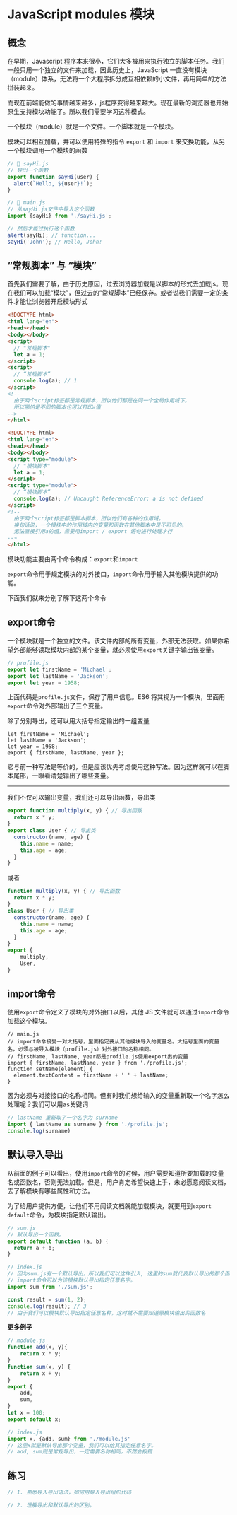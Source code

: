 # JavaScript modules 模块

## 概念

在早期，Javascript 程序本来很小，它们大多被用来执行独立的脚本任务。我们一般只用一个独立的文件来加载，因此历史上，JavaScript 一直没有模块（module）体系，无法将一个大程序拆分成互相依赖的小文件，再用简单的方法拼装起来。

而现在前端能做的事情越来越多，js程序变得越来越大。现在最新的浏览器也开始原生支持模块功能了。所以我们需要学习这种模式。

一个模块（module）就是一个文件。一个脚本就是一个模块。

模块可以相互加载，并可以使用特殊的指令 `export` 和 `import` 来交换功能，从另一个模块调用一个模块的函数

```js
// 📁 sayHi.js
// 导出一个函数
export function sayHi(user) {
  alert(`Hello, ${user}!`);
}

// 📁 main.js
// 从sayHi.js文件中导入这个函数
import {sayHi} from './sayHi.js';

// 然后才能过执行这个函数
alert(sayHi); // function...
sayHi('John'); // Hello, John!
```



## “常规脚本” 与 “模块”

首先我们需要了解，由于历史原因，过去浏览器加载是以脚本的形式去加载js。现在我们可以加载“模块”，但过去的“常规脚本”已经保存。或者说我们需要一定的条件才能让浏览器开启模块形式

```html
<!DOCTYPE html>
<html lang="en">
<head></head>
<body></body>
<script>
  // "常规脚本"
  let a = 1;
</script>
<script>
  // “常规脚本”
  console.log(a); // 1
</script>
<!--
  由于两个script标签都是常规脚本，所以他们都是在同一个全局作用域下。
  所以哪怕是不同的脚本也可以打印a值
-->
</html>
```

```html
<!DOCTYPE html>
<html lang="en">
<head></head>
<body></body>
<script type="module">
  // "模块脚本"
  let a = 1;
</script>
<script type="module">
  // “模块脚本”
  console.log(a); // Uncaught ReferenceError: a is not defined
</script>
<!--
  由于两个script标签都是脚本脚本，所以他们有各种的作用域。
  换句话说，一个模块中的作用域内的变量和函数在其他脚本中是不可见的。
  无法直接引用a的值，需要用import / export 语句进行处理才行
-->
</html>
```



模块功能主要由两个命令构成：`export`和`import`

`export`命令用于规定模块的对外接口，`import`命令用于输入其他模块提供的功能。

下面我们就来分别了解下这两个命令

## export命令

一个模块就是一个独立的文件。该文件内部的所有变量，外部无法获取。如果你希望外部能够读取模块内部的某个变量，就必须使用`export`关键字输出该变量。

```js
// profile.js
export let firstName = 'Michael';
export let lastName = 'Jackson';
export let year = 1958;
```

上面代码是`profile.js`文件，保存了用户信息。ES6 将其视为一个模块，里面用`export`命令对外部输出了三个变量。

除了分别导出，还可以用大括号指定输出的一组变量

```JS
let firstName = 'Michael';
let lastName = 'Jackson';
let year = 1958;
export { firstName, lastName, year };
```

它与前一种写法是等价的，但是应该优先考虑使用这种写法。因为这样就可以在脚本尾部，一眼看清楚输出了哪些变量。

****

我们不仅可以输出变量，我们还可以导出函数，导出类

```js
export function multiply(x, y) { // 导出函数
  return x * y;
}
export class User { // 导出类
  constructor(name, age) {
    this.name = name;
    this.age = age;
  }
}
```

或者

```js
function multiply(x, y) { // 导出函数
  return x * y;
}
class User { // 导出类
  constructor(name, age) {
    this.name = name;
    this.age = age;
  }
}
export {
	multiply,
    User,
}
```

## import命令

使用`export`命令定义了模块的对外接口以后，其他 JS 文件就可以通过`import`命令加载这个模块。

```JS
// main.js
// import命令接受一对大括号，里面指定要从其他模块导入的变量名。大括号里面的变量名，必须与被导入模块（profile.js）对外接口的名称相同。
// firstName, lastName, year都是profile.js使用export出的变量
import { firstName, lastName, year } from './profile.js';
function setName(element) {
  element.textContent = firstName + ' ' + lastName;
}
```

因为必须与对接接口的名称相同。但有时我们想给输入的变量重新取一个名字怎么处理呢？我们可以用as关键词

```js
// lastName 重新取了一个名字为 surname
import { lastName as surname } from './profile.js';
console.log(surname)
```

## 默认导入导出

从前面的例子可以看出，使用`import`命令的时候，用户需要知道所要加载的变量名或函数名，否则无法加载。但是，用户肯定希望快速上手，未必愿意阅读文档，去了解模块有哪些属性和方法。

为了给用户提供方便，让他们不用阅读文档就能加载模块，就要用到`export default`命令，为模块指定默认输出。

```js
// sum.js
// 默认导出一个函数。
export default function (a, b) {
  return a + b;
}

```

 ```js
 // index.js
 // 因为sum.js有一个默认导出，所以我们可以这样引入, 这里的sum就代表默认导出的那个函数
 // import命令可以为该模块默认导出指定任意名字。
 import sum from './sum.js';
 
 const result = sum(1, 2);
 console.log(result); // 3
 // 由于我们可以模块默认导出指定任意名称，这时就不需要知道原模块输出的函数名
 ```

**更多例子**

```js
// module.js
function add(x, y){
    return x * y;
}
function sum(x, y) {
	return x + y;
}
export {
	add,
    sum,
}
let x = 100;
export default x;
```

```js
// index.js
import x, {add, sum} from './module.js'
// 这里x就是默认导出那个变量，我们可以给其指定任意名字。
// add, sum则是常规导出，一定需要名称相同，不然会报错
```

## 练习

```js
// 1. 熟悉导入导出语法，如何用导入导出组织代码

// 2. 理解导出和默认导出的区别。
```



